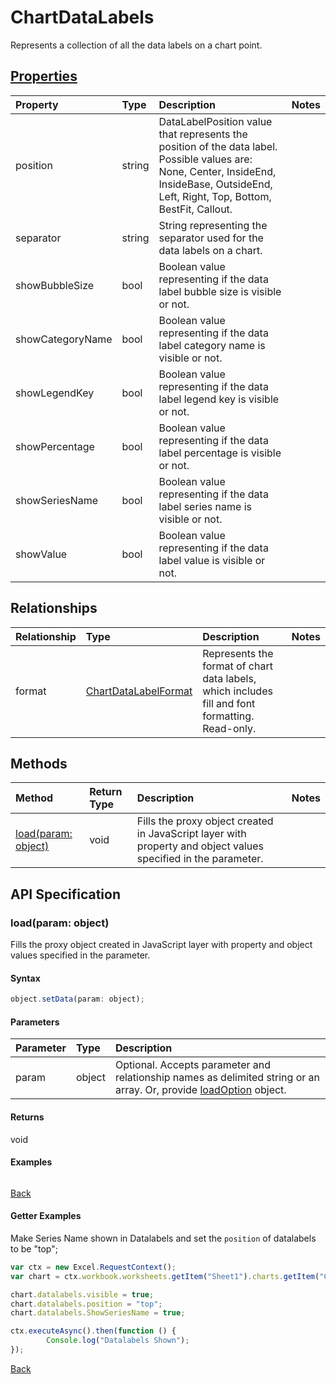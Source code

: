 # ChartDataLabels

Represents a collection of all the data labels on a chart point.

## [Properties](#getter-examples)
| Property       | Type    |Description|Notes |
|:---------------|:--------|:----------|:-----|
|position|string|DataLabelPosition value that represents the position of the data label. Possible values are: None, Center, InsideEnd, InsideBase, OutsideEnd, Left, Right, Top, Bottom, BestFit, Callout.||
|separator|string|String representing the separator used for the data labels on a chart.||
|showBubbleSize|bool|Boolean value representing if the data label bubble size is visible or not.||
|showCategoryName|bool|Boolean value representing if the data label category name is visible or not.||
|showLegendKey|bool|Boolean value representing if the data label legend key is visible or not.||
|showPercentage|bool|Boolean value representing if the data label percentage is visible or not.||
|showSeriesName|bool|Boolean value representing if the data label series name is visible or not.||
|showValue|bool|Boolean value representing if the data label value is visible or not.||

## Relationships
| Relationship | Type    |Description|Notes |
|:---------------|:--------|:----------|:-----|
|format|[ChartDataLabelFormat](chartdatalabelformat.md)|Represents the format of chart data labels, which includes fill and font formatting. Read-only.||

## Methods

| Method           | Return Type    |Description|Notes |
|:---------------|:--------|:----------|:-----|
|[load(param: object)](#loadparam-object)|void|Fills the proxy object created in JavaScript layer with property and object values specified in the parameter.||

## API Specification

### load(param: object)
Fills the proxy object created in JavaScript layer with property and object values specified in the parameter.

#### Syntax
```js
object.setData(param: object);
```

#### Parameters
| Parameter       | Type    |Description|
|:---------------|:--------|:----------|
|param|object|Optional. Accepts parameter and relationship names as delimited string or an array. Or, provide [loadOption](loadoption.md) object.|

#### Returns
void

#### Examples
```js

```

[Back](#methods)

#### Getter Examples
Make Series Name shown in Datalabels and set the `position` of datalabels to be "top";
```js
var ctx = new Excel.RequestContext();
var chart = ctx.workbook.worksheets.getItem("Sheet1").charts.getItem("Chart1");	

chart.datalabels.visible = true;
chart.datalabels.position = "top";
chart.datalabels.ShowSeriesName = true;

ctx.executeAsync().then(function () {
		Console.log("Datalabels Shown");
});
```

[Back](#properties)
